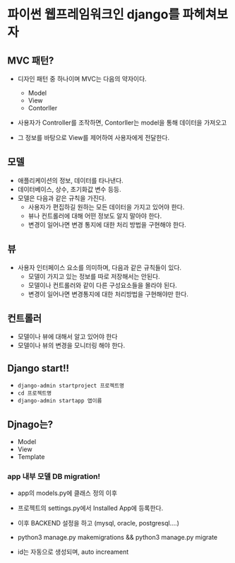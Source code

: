 # 파이썬 웹프레임워크인 django를 파헤쳐보자


## MVC 패턴?

- 디자인 패턴 중 하나이며 MVC는 다음의 약자이다.
    - Model 
    - View
    - Contorller 

- 사용자가 Controller를 조작하면, Contorller는 model을 통해 데이터을 가져오고
- 그 정보를 바탕으로 View를 제어하여 사용자에게 전달한다.

## 모델
- 애플리케이션의 정보, 데이터를 타나낸다.
- 데이터베이스, 상수, 초기화값 변수 등등.
- 모델은 다음과 같은 규칙을 가진다.
    - 사용자가 편집하길 원하는 모든 데이터을 가지고 있어야 한다.
    - 뷰나 컨트롤러에 대해 어떤 정보도 알지 말아야 한다.
    - 변경이 일어나면 변경 통지에 대한 처리 방법을 구현해야 한다.

## 뷰
- 사용자 인터페이스 요소를 의미하며, 다음과 같은 규칙들이 있다.
    - 모델이 가지고 있는 정보를 따로 저장해서는 안된다.
    - 모델이나 컨트롤러와 같이 다른 구성요소들을 몰라야 된다.
    - 변경이 일어나면 변경통지에 대한 처리방법을 구현해야만 한다.

## 컨트롤러
- 모델이나 뷰에 대해서 알고 있어야 한다
- 모델이나 뷰의 변경을 모니터링 해야 한다.


## Django start!!

- `django-admin startproject 프로젝트명`
- `cd 프로젝트명`
- `django-admin startapp 앱이름`


## Djnago는?
- Model
- View
- Template

### app 내부 모델 DB migration!

- app의 models.py에 클래스 정의 이후
- 프로젝트의 settings.py에서 Installed App에 등록한다.
- 이후 BACKEND 설정을 하고 (mysql, oracle, postgresql....)
- python3 manage.py makemigrations && python3 manage.py migrate

- id는 자동으로 생성되며, auto increament 

